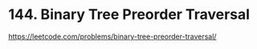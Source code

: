 # 144. Binary Tree Preorder Traversal

https://leetcode.com/problems/binary-tree-preorder-traversal/
